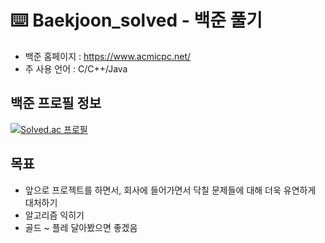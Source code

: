 # ⌨️ Baekjoon_solved - 백준 풀기
- 백준 홈페이지 : https://www.acmicpc.net/
- 주 사용 언어 : C/C++/Java

## 백준 프로필 정보
[![Solved.ac 프로필](http://mazassumnida.wtf/api/v2/generate_badge?boj=henryseo1000)](https://solved.ac/henryseo1000)

## 목표
- 앞으로 프로젝트를 하면서, 회사에 들어가면서 닥칠 문제들에 대해 더욱 유연하게 대처하기
- 알고리즘 익히기
- 골드 ~ 플레 달아봤으면 좋겠음
